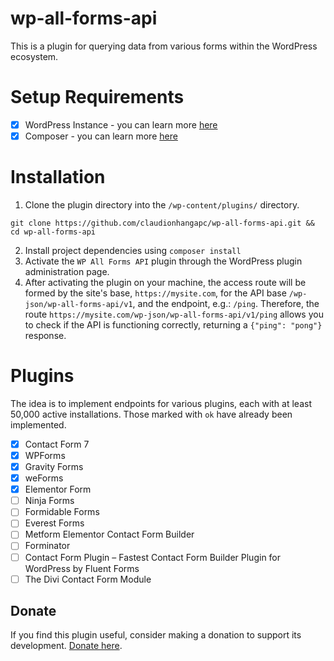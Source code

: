 # wp-all-forms-api
This is a plugin for querying data from various forms within the WordPress ecosystem.
# Setup Requirements
- [x] WordPress Instance - you can learn more <a href="https://wordpress.org/support/article/how-to-install-wordpress/">here</a>
- [x] Composer - you can learn more <a href="https://getcomposer.org/doc/00-intro.md">here</a>
# Installation
1. Clone the plugin directory into the `/wp-content/plugins/` directory.
```
git clone https://github.com/claudionhangapc/wp-all-forms-api.git && cd wp-all-forms-api
```
2. Install project dependencies using `composer install`
3. Activate the `WP All Forms API` plugin through the WordPress plugin administration page.
4. After activating the plugin on your machine, the access route will be formed by the site's base, `https://mysite.com`, for the API base `/wp-json/wp-all-forms-api/v1`, and the endpoint, e.g.: `/ping`. Therefore, the route `https://mysite.com/wp-json/wp-all-forms-api/v1/ping` allows you to check if the API is functioning correctly, returning a `{"ping": "pong"}` response.

# Plugins

The idea is to implement endpoints for various plugins, each with at least 50,000 active installations. Those marked with `ok` have already been implemented.
- [x] Contact Form 7
- [x] WPForms
- [x] Gravity Forms
- [x] weForms
- [x] Elementor Form 
- [ ] Ninja Forms
- [ ] Formidable Forms
- [ ] Everest Forms
- [ ] Metform Elementor Contact Form Builder 
- [ ] Forminator
- [ ] Contact Form Plugin – Fastest Contact Form Builder Plugin for WordPress by Fluent Forms
- [ ] The Divi Contact Form Module

## Donate
If you find this plugin useful, consider making a donation to support its development. [Donate here](https://www.paypal.com/donate/?hosted_button_id=PN2UZZWDZ4Y36).
